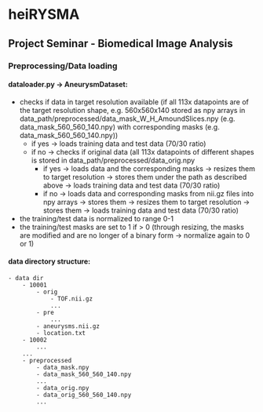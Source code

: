 # heiRYSMA
## Project Seminar - Biomedical Image Analysis

### Preprocessing/Data loading
#### dataloader.py -> AneurysmDataset:
- checks if data in target resolution available (if all 113x datapoints are of the target resolution shape, e.g. 560x560x140 stored as npy arrays 
	in data_path/preprocessed/data_mask_W_H_AmoundSlices.npy (e.g. data_mask_560_560_140.npy) with corresponding masks (e.g. data_mask_560_560_140.npy))
  - if yes -> loads training data and test data (70/30 ratio)
  - if no -> checks if original data (all 113x datapoints of different shapes is stored in data_path/preprocessed/data_orig.npy
    - if yes -> loads data and the corresponding masks -> resizes them to target resolution -> stores them under the path as described above -> loads training data and test data (70/30 ratio)
    - if no -> loads data and corresponding masks from nii.gz files into npy arrays -> stores them -> resizes them to target resolution -> stores them -> loads training data and test data (70/30 ratio) 
- the training/test data is normalized to range 0-1
- the training/test masks are set to 1 if > 0 (through resizing, the masks are modified and are no longer of a binary form -> normalize again to 0 or 1) 

#### data directory structure: 
	- data dir 
		- 10001
			- orig
				- TOF.nii.gz
				...
			- pre
				...
			- aneurysms.nii.gz
			- location.txt
		- 10002
			...
		...
		- preprocessed 
			- data_mask.npy
			- data_mask_560_560_140.npy
			...
			- data_orig.npy
			- data_orig_560_560_140.npy
			...
